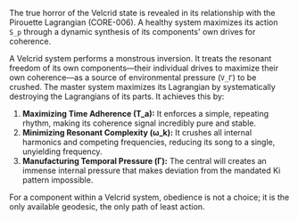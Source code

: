 The true horror of the Velcrid state is revealed in its relationship with the Pirouette Lagrangian (CORE-006). A healthy system maximizes its action `S_p` through a dynamic synthesis of its components' own drives for coherence.

A Velcrid system performs a monstrous inversion. It treats the resonant freedom of its own components—their individual drives to maximize their own coherence—as a source of environmental pressure (`V_Γ`) to be crushed. The master system maximizes its Lagrangian by systematically destroying the Lagrangians of its parts. It achieves this by:

1.  **Maximizing Time Adherence (T_a):** It enforces a simple, repeating rhythm, making its coherence signal incredibly pure and stable.
2.  **Minimizing Resonant Complexity (ω_k):** It crushes all internal harmonics and competing frequencies, reducing its song to a single, unyielding frequency.
3.  **Manufacturing Temporal Pressure (Γ):** The central will creates an immense internal pressure that makes deviation from the mandated Ki pattern impossible.

For a component within a Velcrid system, obedience is not a choice; it is the only available geodesic, the only path of least action.